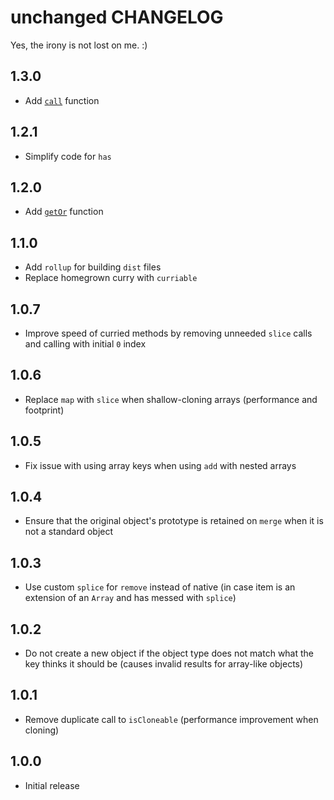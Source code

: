 # unchanged CHANGELOG

Yes, the irony is not lost on me. :)

## 1.3.0

* Add [`call`](README.md#call) function

## 1.2.1

* Simplify code for `has`

## 1.2.0

* Add [`getOr`](README.md#getor) function

## 1.1.0

* Add `rollup` for building `dist` files
* Replace homegrown curry with `curriable`

## 1.0.7

* Improve speed of curried methods by removing unneeded `slice` calls and calling with initial `0` index

## 1.0.6

* Replace `map` with `slice` when shallow-cloning arrays (performance and footprint)

## 1.0.5

* Fix issue with using array keys when using `add` with nested arrays

## 1.0.4

* Ensure that the original object's prototype is retained on `merge` when it is not a standard object

## 1.0.3

* Use custom `splice` for `remove` instead of native (in case item is an extension of an `Array` and has messed with `splice`)

## 1.0.2

* Do not create a new object if the object type does not match what the key thinks it should be (causes invalid results for array-like objects)

## 1.0.1

* Remove duplicate call to `isCloneable` (performance improvement when cloning)

## 1.0.0

* Initial release
